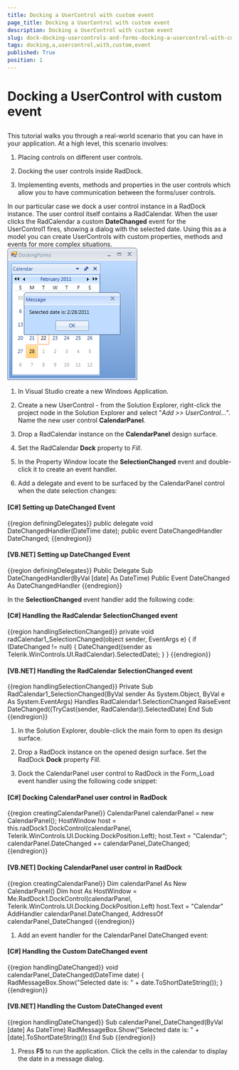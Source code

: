 ```yaml
---
title: Docking a UserControl with custom event
page_title: Docking a UserControl with custom event
description: Docking a UserControl with custom event
slug: dock-docking-usercontrols-and-forms-docking-a-usercontrol-with-custom-event
tags: docking,a,usercontrol,with,custom,event
published: True
position: 1
---
```


# Docking a UserControl with custom event



## 

This tutorial walks you through a real-world scenario that you can have in your application. At a high level, this scenario involves:

1. Placing controls on different user controls.

1. Docking the user controls inside RadDock.

1. Implementing events, methods and properties in the user controls which allow you to have communication between the forms/user controls.

In our particular case we dock a user control instance in a RadDock instance. The user control itself contains a RadCalendar. When the user clicks the RadCalendar a custom __DateChanged__ event for the UserControl1 fires, showing a dialog with the selected date. Using this as a model you can create UserControls with custom properties, methods and events for more complex situations.![dock-docking-usercontrols-and-forms-docking-a-usercontrol-with-custom-event 001](images/dock-docking-usercontrols-and-forms-docking-a-usercontrol-with-custom-event001.png)



1. In Visual Studio create a new Windows Application.

1. Create a new UserControl - from the Solution Explorer, right-click the project node in the Solution Explorer and select "*Add >> UserControl...*". Name the new user control __CalendarPanel__.

1. Drop a RadCalendar instance on the __CalendarPanel__ design surface.

1. Set the RadCalendar __Dock__ property to *Fill*.

1. In the Property Window locate the __SelectionChanged__ event and double-click it to create an event handler.

1. Add a delegate and event to be surfaced by the CalendarPanel control when the date selection changes:

#### __[C#] Setting up DateChanged Event__

{{region definingDelegates}}
	        public delegate void DateChangedHandler(DateTime date);
	        public event DateChangedHandler DateChanged;
	{{endregion}}



#### __[VB.NET] Setting up DateChanged Event__

{{region definingDelegates}}
	    Public Delegate Sub DateChangedHandler(ByVal [date] As DateTime)
	    Public Event DateChanged As DateChangedHandler
	{{endregion}}

In the __SelectionChanged__ event handler add the following code:

#### __[C#] Handling the RadCalendar SelectionChanged event__

{{region handlingSelectionChanged}}
	        private void radCalendar1_SelectionChanged(object sender, EventArgs e)
	        {
	            if (DateChanged != null)
	            {
	                DateChanged((sender as Telerik.WinControls.UI.RadCalendar).SelectedDate);
	            }
	        }
	{{endregion}}



#### __[VB.NET] Handling the RadCalendar SelectionChanged event__

{{region handlingSelectionChanged}}
	    Private Sub RadCalendar1_SelectionChanged(ByVal sender As System.Object, ByVal e As System.EventArgs) Handles RadCalendar1.SelectionChanged
	        RaiseEvent DateChanged((TryCast(sender, RadCalendar)).SelectedDate)
	    End Sub
	{{endregion}}



1. In the Solution Explorer, double-click the main form to open its design surface.  

1. Drop a RadDock instance on the opened design surface. Set the RadDock __Dock__ property *Fill.*

1. Dock the CalendarPanel user control to RadDock in the Form_Load event handler using the following code snippet:

#### __[C#] Docking CalendarPanel user control in RadDock__

{{region creatingCalendarPanel}}
	            CalendarPanel calendarPanel = new CalendarPanel();
	            HostWindow host = this.radDock1.DockControl(calendarPanel, Telerik.WinControls.UI.Docking.DockPosition.Left);
	            host.Text = "Calendar";
	            calendarPanel.DateChanged += calendarPanel_DateChanged;
	{{endregion}}



#### __[VB.NET] Docking CalendarPanel user control in RadDock__

{{region creatingCalendarPanel}}
	        Dim calendarPanel As New CalendarPanel()
	        Dim host As HostWindow = Me.RadDock1.DockControl(calendarPanel, Telerik.WinControls.UI.Docking.DockPosition.Left)
	        host.Text = "Calendar"
	        AddHandler calendarPanel.DateChanged, AddressOf calendarPanel_DateChanged
	{{endregion}}



1. Add an event handler for the CalendarPanel DateChanged event:

#### __[C#] Handling the Custom DateChanged event__

{{region handlingDateChanged}}
	        void calendarPanel_DateChanged(DateTime date)
	        {
	            RadMessageBox.Show("Selected date is: " + date.ToShortDateString());
	        }
	{{endregion}}



#### __[VB.NET] Handling the Custom DateChanged event__

{{region handlingDateChanged}}
	    Sub calendarPanel_DateChanged(ByVal [date] As DateTime)
	        RadMessageBox.Show("Selected date is: " + [date].ToShortDateString())
	    End Sub
	{{endregion}}



1. Press __F5__ to run the application. Click the cells in the calendar to display the date in a message dialog. 
